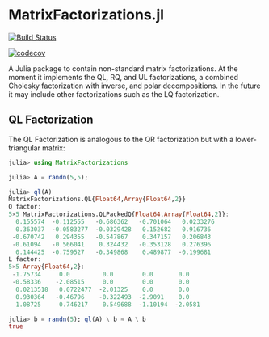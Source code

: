 # MatrixFactorizations.jl

[![Build Status](https://travis-ci.com/JuliaMatrices/MatrixFactorizations.jl.svg?branch=master)](https://travis-ci.com/JuliaMatrices/MatrixFactorizations.jl)

[![codecov](https://codecov.io/gh/JuliaMatrices/MatrixFactorizations.jl/branch/master/graph/badge.svg)](https://codecov.io/gh/JuliaMatrices/MatrixFactorizations.jl)

A Julia package to contain non-standard matrix factorizations. At the moment it
implements the QL, RQ, and UL factorizations, a combined Cholesky factorization with inverse,
and polar decompositions.
In the future it may include other factorizations such
as the LQ factorization.

## QL Factorization

The QL Factorization  is analogous to the QR factorization but with a lower-triangular matrix:
```julia
julia> using MatrixFactorizations

julia> A = randn(5,5);

julia> ql(A)
MatrixFactorizations.QL{Float64,Array{Float64,2}}
Q factor:
5×5 MatrixFactorizations.QLPackedQ{Float64,Array{Float64,2}}:
  0.155574  -0.112555   -0.686362   -0.701064   0.0233276
  0.363037  -0.0583277  -0.0329428   0.152682   0.916736 
 -0.670742   0.294355   -0.547867    0.347157   0.206843 
 -0.61094   -0.566041    0.324432   -0.353128   0.276396 
  0.144425  -0.759527   -0.349868    0.489877  -0.199681 
L factor:
5×5 Array{Float64,2}:
 -1.75734     0.0         0.0        0.0       0.0   
 -0.58336    -2.08515     0.0        0.0       0.0   
  0.0213518   0.0722477  -2.01325    0.0       0.0   
  0.930364   -0.46796    -0.322493  -2.9091    0.0   
  1.08725     0.746217    0.549688  -1.10194  -2.0581

julia> b = randn(5); ql(A) \ b ≈ A \ b
true
```
